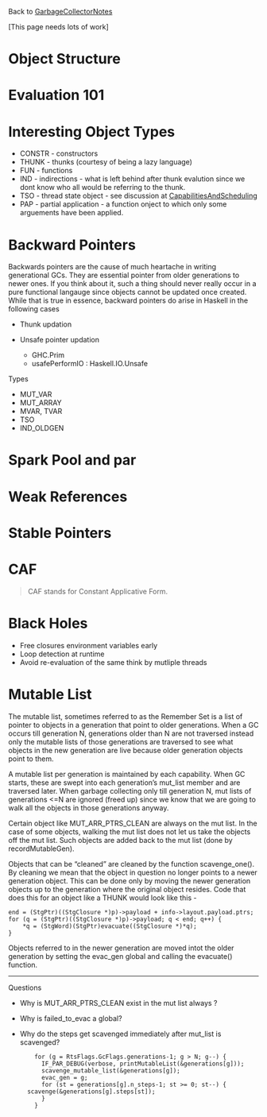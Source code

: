 
Back to [GarbageCollectorNotes](garbage-collector-notes)



\[This page needs lots of work\]


# Object Structure


# Evaluation 101


# Interesting Object Types


- CONSTR - constructors
- THUNK - thunks (courtesy of being a lazy language)
- FUN - functions
- IND - indirections - what is left behind after thunk evalution since we dont know who all would be referring to the thunk. 
- TSO - thread state object - see discussion at [CapabilitiesAndScheduling](capabilities-and-scheduling)
- PAP - partial application - a function onject to which only some arguements have been applied.

# Backward Pointers



Backwards pointers are the cause of much heartache in writing generational GCs. They are essential pointer from older generations to newer ones. If you think about it, such a thing should never really occur in a pure functional langauge since objects cannot be updated once created. While that is true in essence, backward pointers do arise in Haskell in the following cases


- Thunk updation
- Unsafe pointer updation 

  - GHC.Prim
  - usafePerformIO : Haskell.IO.Unsafe


Types


- MUT\_VAR
- MUT\_ARRAY
- MVAR, TVAR
- TSO
- IND\_OLDGEN

# Spark Pool and par


# Weak References


# Stable Pointers


# CAF


>
>
> CAF stands for Constant Applicative Form. 
>
>

# Black Holes


- Free closures environment variables early
- Loop detection at runtime
- Avoid re-evaluation of the same think by mutliple threads

# Mutable List



The mutable list, sometimes referred to as the Remember Set is a list of pointer to objects in a generation that point to older generations. When a GC occurs till generation N, generations older than N are not traversed instead only the mutable lists of those generations are traversed to see what objects in the new generation are live because older generation objects point to them. 



A mutable list per generation is maintained by each capability. When GC starts, these are swept into each generation’s mut\_list member and are traversed later. When garbage collecting only till generation N, mut lists of generations \<=N are ignored (freed up) since we know that we are going to walk all the objects in those generations anyway. 



Certain object like MUT\_ARR\_PTRS\_CLEAN are always on the mut list. In the case of some objects, walking the mut list does not let us take the objects off the mut list. Such objects are added back to the mut list (done by recordMutableGen). 



Objects that can be “cleaned” are cleaned by the function scavenge\_one(). By cleaning we mean that the object in question no longer points to a newer generation object. This can be done only by moving the newer generation objects up to the generation where the original object resides. Code that does this for an object like a THUNK would look like this - 


```wiki
end = (StgPtr)((StgClosure *)p)->payload + info->layout.payload.ptrs;
for (q = (StgPtr)((StgClosure *)p)->payload; q < end; q++) {
    *q = (StgWord)(StgPtr)evacuate((StgClosure *)*q);
}
```


Objects referred to in the newer generation are moved intot the older generation by setting the evac\_gen global and calling the evacuate() function.


---



Questions


- Why is MUT\_ARR\_PTRS\_CLEAN exist in the mut list always ?
- Why is failed\_to\_evac a global?
- Why do the steps get scavenged immediately after mut\_list is scavenged?

  ```wiki
      for (g = RtsFlags.GcFlags.generations-1; g > N; g--) {
        IF_PAR_DEBUG(verbose, printMutableList(&generations[g]));
        scavenge_mutable_list(&generations[g]);
        evac_gen = g;
        for (st = generations[g].n_steps-1; st >= 0; st--) {
  	scavenge(&generations[g].steps[st]);
        }
      }
  ```